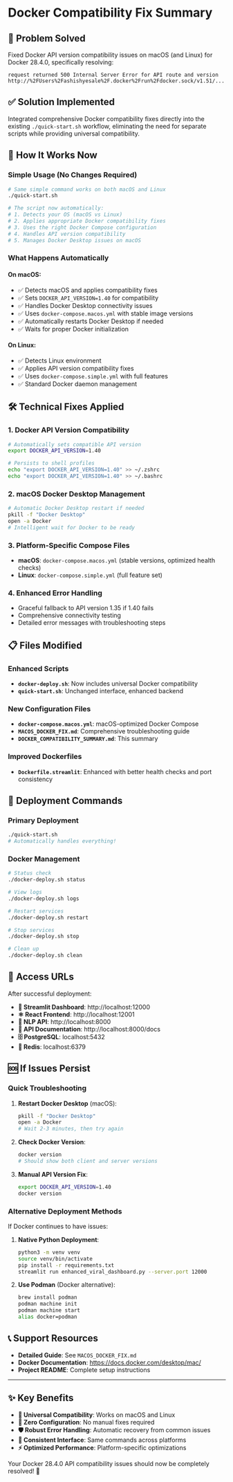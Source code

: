 # Docker Compatibility Fix Summary

## 🎯 **Problem Solved**
Fixed Docker API version compatibility issues on macOS (and Linux) for Docker 28.4.0, specifically resolving:
```
request returned 500 Internal Server Error for API route and version http://%2FUsers%2Fashishyesale%2F.docker%2Frun%2Fdocker.sock/v1.51/...
```

## ✅ **Solution Implemented**
Integrated comprehensive Docker compatibility fixes directly into the existing `./quick-start.sh` workflow, eliminating the need for separate scripts while providing universal compatibility.

## 🔧 **How It Works Now**

### **Simple Usage (No Changes Required)**
```bash
# Same simple command works on both macOS and Linux
./quick-start.sh

# The script now automatically:
# 1. Detects your OS (macOS vs Linux)
# 2. Applies appropriate Docker compatibility fixes
# 3. Uses the right Docker Compose configuration
# 4. Handles API version compatibility
# 5. Manages Docker Desktop issues on macOS
```

### **What Happens Automatically**

#### **On macOS:**
- ✅ Detects macOS and applies compatibility fixes
- ✅ Sets `DOCKER_API_VERSION=1.40` for compatibility
- ✅ Handles Docker Desktop connectivity issues
- ✅ Uses `docker-compose.macos.yml` with stable image versions
- ✅ Automatically restarts Docker Desktop if needed
- ✅ Waits for proper Docker initialization

#### **On Linux:**
- ✅ Detects Linux environment
- ✅ Applies API version compatibility fixes
- ✅ Uses `docker-compose.simple.yml` with full features
- ✅ Standard Docker daemon management

## 🛠️ **Technical Fixes Applied**

### **1. Docker API Version Compatibility**
```bash
# Automatically sets compatible API version
export DOCKER_API_VERSION=1.40

# Persists to shell profiles
echo "export DOCKER_API_VERSION=1.40" >> ~/.zshrc
echo "export DOCKER_API_VERSION=1.40" >> ~/.bashrc
```

### **2. macOS Docker Desktop Management**
```bash
# Automatic Docker Desktop restart if needed
pkill -f "Docker Desktop"
open -a Docker
# Intelligent wait for Docker to be ready
```

### **3. Platform-Specific Compose Files**
- **macOS**: `docker-compose.macos.yml` (stable versions, optimized health checks)
- **Linux**: `docker-compose.simple.yml` (full feature set)

### **4. Enhanced Error Handling**
- Graceful fallback to API version 1.35 if 1.40 fails
- Comprehensive connectivity testing
- Detailed error messages with troubleshooting steps

## 📋 **Files Modified**

### **Enhanced Scripts**
- **`docker-deploy.sh`**: Now includes universal Docker compatibility
- **`quick-start.sh`**: Unchanged interface, enhanced backend

### **New Configuration Files**
- **`docker-compose.macos.yml`**: macOS-optimized Docker Compose
- **`MACOS_DOCKER_FIX.md`**: Comprehensive troubleshooting guide
- **`DOCKER_COMPATIBILITY_SUMMARY.md`**: This summary

### **Improved Dockerfiles**
- **`Dockerfile.streamlit`**: Enhanced with better health checks and port consistency

## 🚀 **Deployment Commands**

### **Primary Deployment**
```bash
./quick-start.sh
# Automatically handles everything!
```

### **Docker Management**
```bash
# Status check
./docker-deploy.sh status

# View logs
./docker-deploy.sh logs

# Restart services
./docker-deploy.sh restart

# Stop services
./docker-deploy.sh stop

# Clean up
./docker-deploy.sh clean
```

## 🎯 **Access URLs**
After successful deployment:
- **🎯 Streamlit Dashboard**: http://localhost:12000
- **⚛️ React Frontend**: http://localhost:12001
- **🤖 NLP API**: http://localhost:8000
- **📖 API Documentation**: http://localhost:8000/docs
- **🗄️ PostgreSQL**: localhost:5432
- **🔴 Redis**: localhost:6379

## 🆘 **If Issues Persist**

### **Quick Troubleshooting**
1. **Restart Docker Desktop** (macOS):
   ```bash
   pkill -f "Docker Desktop"
   open -a Docker
   # Wait 2-3 minutes, then try again
   ```

2. **Check Docker Version**:
   ```bash
   docker version
   # Should show both client and server versions
   ```

3. **Manual API Version Fix**:
   ```bash
   export DOCKER_API_VERSION=1.40
   docker version
   ```

### **Alternative Deployment Methods**
If Docker continues to have issues:

1. **Native Python Deployment**:
   ```bash
   python3 -m venv venv
   source venv/bin/activate
   pip install -r requirements.txt
   streamlit run enhanced_viral_dashboard.py --server.port 12000
   ```

2. **Use Podman** (Docker alternative):
   ```bash
   brew install podman
   podman machine init
   podman machine start
   alias docker=podman
   ```

## 📞 **Support Resources**
- **Detailed Guide**: See `MACOS_DOCKER_FIX.md`
- **Docker Documentation**: https://docs.docker.com/desktop/mac/
- **Project README**: Complete setup instructions

---

## ✨ **Key Benefits**
- **🔄 Universal Compatibility**: Works on macOS and Linux
- **🚀 Zero Configuration**: No manual fixes required
- **🛡️ Robust Error Handling**: Automatic recovery from common issues
- **📱 Consistent Interface**: Same commands across platforms
- **⚡ Optimized Performance**: Platform-specific optimizations

Your Docker 28.4.0 API compatibility issues should now be completely resolved! 🎉